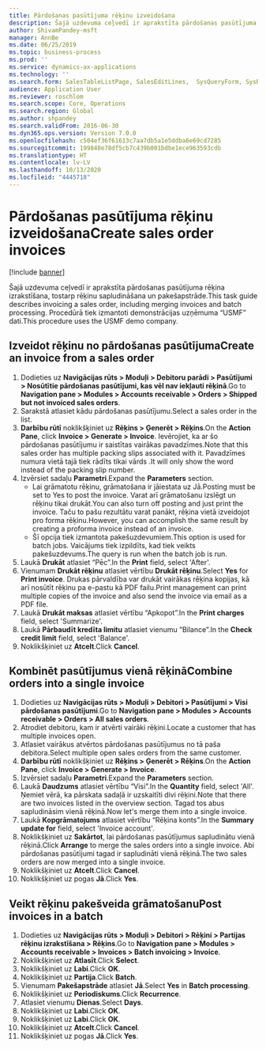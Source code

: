 ```yaml
---
title: Pārdošanas pasūtījuma rēķinu izveidošana
description: Šajā uzdevuma ceļvedī ir aprakstīta pārdošanas pasūtījuma rēķina izrakstīšana, tostarp rēķinu sapludināšana un pakešapstrāde.
author: ShivamPandey-msft
manager: AnnBe
ms.date: 06/25/2019
ms.topic: business-process
ms.prod: ''
ms.service: dynamics-ax-applications
ms.technology: ''
ms.search.form: SalesTableListPage, SalesEditLines,  SysQueryForm, SysRecurrence
audience: Application User
ms.reviewer: roschlom
ms.search.scope: Core, Operations
ms.search.region: Global
ms.author: shpandey
ms.search.validFrom: 2016-06-30
ms.dyn365.ops.version: Version 7.0.0
ms.openlocfilehash: c504ef36f61613c7aa7db5a1e5ddba6e69cd7285
ms.sourcegitcommit: 199848e78df5cb7c439b001bdbe1ece963593cdb
ms.translationtype: HT
ms.contentlocale: lv-LV
ms.lasthandoff: 10/13/2020
ms.locfileid: "4445718"
---
```

# <a name="create-sales-order-invoices"></a><span data-ttu-id="b40b2-103">Pārdošanas pasūtījuma rēķinu izveidošana</span><span class="sxs-lookup"><span data-stu-id="b40b2-103">Create sales order invoices</span></span>

[!include [banner](../../includes/banner.md)]

<span data-ttu-id="b40b2-104">Šajā uzdevuma ceļvedī ir aprakstīta pārdošanas pasūtījuma rēķina izrakstīšana, tostarp rēķinu sapludināšana un pakešapstrāde.</span><span class="sxs-lookup"><span data-stu-id="b40b2-104">This task guide describes invoicing a sales order, including merging invoices and batch processing.</span></span> <span data-ttu-id="b40b2-105">Procedūrā tiek izmantoti demonstrācijas uzņēmuma “USMF” dati.</span><span class="sxs-lookup"><span data-stu-id="b40b2-105">This procedure uses the USMF demo company.</span></span>


## <a name="create-an-invoice-from-a-sales-order"></a><span data-ttu-id="b40b2-106">Izveidot rēķinu no pārdošanas pasūtījuma</span><span class="sxs-lookup"><span data-stu-id="b40b2-106">Create an invoice from a sales order</span></span>
1. <span data-ttu-id="b40b2-107">Dodieties uz **Navigācijas rūts > Moduļi > Debitoru parādi > Pasūtījumi > Nosūtītie pārdošanas pasūtījumi, kas vēl nav iekļauti rēķinā**.</span><span class="sxs-lookup"><span data-stu-id="b40b2-107">Go to **Navigation pane > Modules > Accounts receivable > Orders > Shipped but not invoiced sales orders**.</span></span>
2. <span data-ttu-id="b40b2-108">Sarakstā atlasiet kādu pārdošanas pasūtījumu.</span><span class="sxs-lookup"><span data-stu-id="b40b2-108">Select a sales order in the list.</span></span> 
3. <span data-ttu-id="b40b2-109">**Darbību rūtī** noklikšķiniet uz **Rēķins > Ģenerēt > Rēķins**.</span><span class="sxs-lookup"><span data-stu-id="b40b2-109">On the **Action Pane**, click **Invoice > Generate > Invoice**.</span></span> <span data-ttu-id="b40b2-110">Ievērojiet, ka ar šo pārdošanas pasūtījumu ir saistītas vairākas pavadzīmes.</span><span class="sxs-lookup"><span data-stu-id="b40b2-110">Note that this sales order has multiple packing slips associated with it.</span></span> <span data-ttu-id="b40b2-111">Pavadzīmes numura vietā tajā tiek rādīts tikai vārds <multiple>.</span><span class="sxs-lookup"><span data-stu-id="b40b2-111">It will only show the word <multiple> instead of the packing slip number.</span></span>  
4. <span data-ttu-id="b40b2-112">Izvērsiet sadaļu **Parametri**.</span><span class="sxs-lookup"><span data-stu-id="b40b2-112">Expand the **Parameters** section.</span></span>
    - <span data-ttu-id="b40b2-113">Lai grāmatotu rēķinu, grāmatošana ir jāiestata uz Jā.</span><span class="sxs-lookup"><span data-stu-id="b40b2-113">Posting must be set to Yes to post the invoice.</span></span> <span data-ttu-id="b40b2-114">Varat arī grāmatošanu izslēgt un rēķinu tikai drukāt.</span><span class="sxs-lookup"><span data-stu-id="b40b2-114">You can also turn off posting and just print the invoice.</span></span> <span data-ttu-id="b40b2-115">Taču to pašu rezultātu varat panākt, rēķina vietā izveidojot pro forma rēķinu.</span><span class="sxs-lookup"><span data-stu-id="b40b2-115">However, you can accomplish the same result by creating a proforma invoice instead of an invoice.</span></span>  
    - <span data-ttu-id="b40b2-116">Šī opcija tiek izmantota pakešuzdevumiem.</span><span class="sxs-lookup"><span data-stu-id="b40b2-116">This option is used for batch jobs.</span></span> <span data-ttu-id="b40b2-117">Vaicājums tiek izpildīts, kad tiek veikts pakešuzdevums.</span><span class="sxs-lookup"><span data-stu-id="b40b2-117">The query is run when the batch job is run.</span></span>
5. <span data-ttu-id="b40b2-118">Laukā **Drukāt** atlasiet “Pēc”.</span><span class="sxs-lookup"><span data-stu-id="b40b2-118">In the **Print** field, select 'After'.</span></span>
6. <span data-ttu-id="b40b2-119">Vienumam **Drukāt rēķinu** atlasiet vērtību **Drukāt rēķinu**.</span><span class="sxs-lookup"><span data-stu-id="b40b2-119">Select **Yes** for **Print invoice**.</span></span> <span data-ttu-id="b40b2-120">Drukas pārvaldība var drukāt vairākas rēķina kopijas, kā arī nosūtīt rēķinu pa e-pastu kā PDF failu.</span><span class="sxs-lookup"><span data-stu-id="b40b2-120">Print management can print  multiple copies of the invoice and also send the invoice via email as a PDF file.</span></span>  
7. <span data-ttu-id="b40b2-121">Laukā **Drukāt maksas** atlasiet vērtību “Apkopot”.</span><span class="sxs-lookup"><span data-stu-id="b40b2-121">In the **Print charges** field, select 'Summarize'.</span></span>
8. <span data-ttu-id="b40b2-122">Laukā **Pārbaudīt kredīta limitu** atlasiet vienumu “Bilance”.</span><span class="sxs-lookup"><span data-stu-id="b40b2-122">In the **Check credit limit** field, select 'Balance'.</span></span>
9. <span data-ttu-id="b40b2-123">Noklikšķiniet uz **Atcelt**.</span><span class="sxs-lookup"><span data-stu-id="b40b2-123">Click **Cancel**.</span></span>

## <a name="combine-orders-into-a-single-invoice"></a><span data-ttu-id="b40b2-124">Kombinēt pasūtījumus vienā rēķinā</span><span class="sxs-lookup"><span data-stu-id="b40b2-124">Combine orders into a single invoice</span></span>
1. <span data-ttu-id="b40b2-125">Dodieties uz **Navigācijas rūts > Moduļi > Debitori > Pasūtījumi > Visi pārdošanas pasūtījumi**.</span><span class="sxs-lookup"><span data-stu-id="b40b2-125">Go to **Navigation pane > Modules > Accounts receivable > Orders > All sales orders**.</span></span>
2. <span data-ttu-id="b40b2-126">Atrodiet debitoru, kam ir atvērti vairāki rēķini.</span><span class="sxs-lookup"><span data-stu-id="b40b2-126">Locate a customer that has multiple invoices open.</span></span>
3. <span data-ttu-id="b40b2-127">Atlasiet vairākus atvērtos pārdošanas pasūtījumus no tā paša debitora.</span><span class="sxs-lookup"><span data-stu-id="b40b2-127">Select multiple open sales orders from the same customer.</span></span>
4. <span data-ttu-id="b40b2-128">**Darbību rūtī** noklikšķiniet uz **Rēķins > Ģenerēt > Rēķins**.</span><span class="sxs-lookup"><span data-stu-id="b40b2-128">On the **Action Pane**, click **Invoice > Generate > Invoice**.</span></span>
5. <span data-ttu-id="b40b2-129">Izvērsiet sadaļu **Parametri**.</span><span class="sxs-lookup"><span data-stu-id="b40b2-129">Expand the **Parameters** section.</span></span>
6. <span data-ttu-id="b40b2-130">Laukā **Daudzums** atlasiet vērtību “Visi”.</span><span class="sxs-lookup"><span data-stu-id="b40b2-130">In the **Quantity** field, select 'All'.</span></span> <span data-ttu-id="b40b2-131">Ņemiet vērā, ka pārskata sadaļā ir uzskaitīti divi rēķini.</span><span class="sxs-lookup"><span data-stu-id="b40b2-131">Note that there are two invoices listed in the overview section.</span></span> <span data-ttu-id="b40b2-132">Tagad tos abus sapludināsim vienā rēķinā.</span><span class="sxs-lookup"><span data-stu-id="b40b2-132">Now let's merge them into a single invoice.</span></span>  
7. <span data-ttu-id="b40b2-133">Laukā **Kopgrāmatojums** atlasiet vērtību “Rēķina konts”.</span><span class="sxs-lookup"><span data-stu-id="b40b2-133">In the **Summary update for** field, select 'Invoice account'.</span></span>
8. <span data-ttu-id="b40b2-134">Noklikšķiniet uz **Sakārtot**, lai pārdošanas pasūtījumus sapludinātu vienā rēķinā.</span><span class="sxs-lookup"><span data-stu-id="b40b2-134">Click **Arrange** to merge the sales orders into a single invoice.</span></span> <span data-ttu-id="b40b2-135">Abi pārdošanas pasūtījumi tagad ir sapludināti vienā rēķinā.</span><span class="sxs-lookup"><span data-stu-id="b40b2-135">The two sales orders are now merged into a single invoice.</span></span>   
9. <span data-ttu-id="b40b2-136">Noklikšķiniet uz **Atcelt**.</span><span class="sxs-lookup"><span data-stu-id="b40b2-136">Click **Cancel**.</span></span>
10. <span data-ttu-id="b40b2-137">Noklikšķiniet uz pogas **Jā**.</span><span class="sxs-lookup"><span data-stu-id="b40b2-137">Click **Yes**.</span></span>

## <a name="post-invoices-in-a-batch"></a><span data-ttu-id="b40b2-138">Veikt rēķinu pakešveida grāmatošanu</span><span class="sxs-lookup"><span data-stu-id="b40b2-138">Post invoices in a batch</span></span>
1. <span data-ttu-id="b40b2-139">Dodieties uz **Navigācijas rūts > Moduļi > Debitori > Rēķini > Partijas rēķinu izrakstīšana > Rēķins**.</span><span class="sxs-lookup"><span data-stu-id="b40b2-139">Go to **Navigation pane > Modules > Accounts receivable > Invoices > Batch invoicing > Invoice**.</span></span>
2. <span data-ttu-id="b40b2-140">Noklikšķiniet uz **Atlasīt**.</span><span class="sxs-lookup"><span data-stu-id="b40b2-140">Click **Select**.</span></span>
3. <span data-ttu-id="b40b2-141">Noklikšķiniet uz **Labi**.</span><span class="sxs-lookup"><span data-stu-id="b40b2-141">Click **OK**.</span></span>
4. <span data-ttu-id="b40b2-142">Noklikšķiniet uz **Partija**.</span><span class="sxs-lookup"><span data-stu-id="b40b2-142">Click **Batch**.</span></span>
5. <span data-ttu-id="b40b2-143">Vienumam **Pakešapstrāde** atlasiet **Jā**.</span><span class="sxs-lookup"><span data-stu-id="b40b2-143">Select **Yes** in **Batch processing**.</span></span>
6. <span data-ttu-id="b40b2-144">Noklikšķiniet uz **Periodiskums**.</span><span class="sxs-lookup"><span data-stu-id="b40b2-144">Click **Recurrence**.</span></span>
7. <span data-ttu-id="b40b2-145">Atlasiet vienumu **Dienas**.</span><span class="sxs-lookup"><span data-stu-id="b40b2-145">Select **Days**.</span></span>
8. <span data-ttu-id="b40b2-146">Noklikšķiniet uz **Labi**.</span><span class="sxs-lookup"><span data-stu-id="b40b2-146">Click **OK**.</span></span>
9. <span data-ttu-id="b40b2-147">Noklikšķiniet uz **Labi**.</span><span class="sxs-lookup"><span data-stu-id="b40b2-147">Click **OK**.</span></span>
10. <span data-ttu-id="b40b2-148">Noklikšķiniet uz **Atcelt**.</span><span class="sxs-lookup"><span data-stu-id="b40b2-148">Click **Cancel**.</span></span>
11. <span data-ttu-id="b40b2-149">Noklikšķiniet uz pogas **Jā**.</span><span class="sxs-lookup"><span data-stu-id="b40b2-149">Click **Yes**.</span></span>

